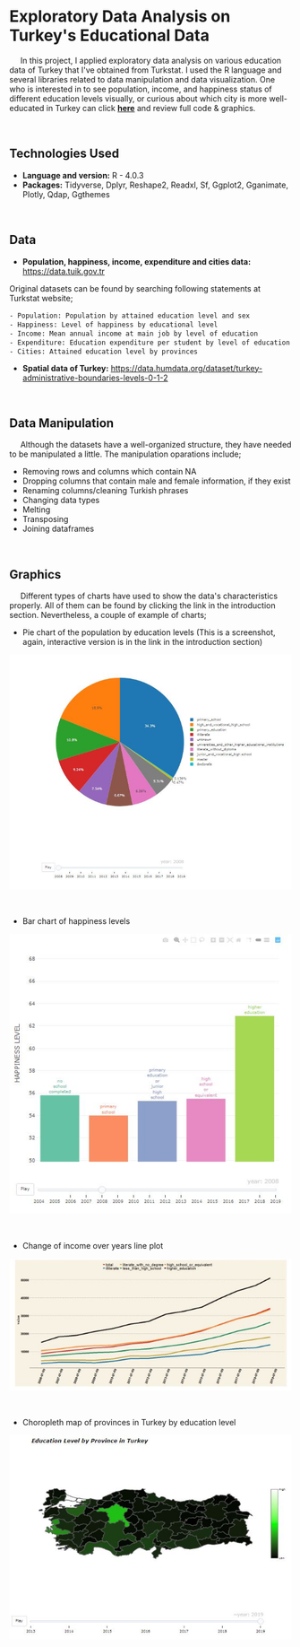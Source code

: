 # Exploratory Data Analysis on Turkey's Educational Data
&nbsp;&nbsp;&nbsp;&nbsp; In this project, I applied exploratory data analysis on various education data of Turkey that I've obtained from Turkstat. I used the R language and several libraries related to data manipulation and data visualization. One who is interested in to see population, income, and happiness status of different education levels visually, or curious about which city is more well-educated in Turkey can click [**here**](https://akgunburak.github.io/EDA_Education_in_Turkey/) and review full code & graphics.

&nbsp;
&nbsp;
&nbsp;

## Technologies Used
* **Language and version:** R - 4.0.3 
* **Packages:** Tidyverse, Dplyr, Reshape2, Readxl, Sf, Ggplot2, Gganimate, Plotly, Qdap, Ggthemes

&nbsp;
&nbsp;
&nbsp;

## Data
* **Population, happiness, income, expenditure and cities data:** https://data.tuik.gov.tr

Original datasets can be found by searching following statements at Turkstat website;

    - Population: Population by attained education level and sex
    - Happiness: Level of happiness by educational level
    - Income: Mean annual income at main job by level of education
    - Expenditure: Education expenditure per student by level of education
    - Cities: Attained education level by provinces

* **Spatial data of Turkey:** https://data.humdata.org/dataset/turkey-administrative-boundaries-levels-0-1-2

&nbsp;
&nbsp;
&nbsp;

## Data Manipulation
&nbsp;&nbsp;&nbsp;&nbsp; Although the datasets have a well-organized structure, they have needed to be manipulated a little. The manipulation oparations include;

* Removing rows and columns which contain NA
* Dropping columns that contain male and female information, if they exist
* Renaming columns/cleaning Turkish phrases
* Changing data types
* Melting
* Transposing
* Joining dataframes

&nbsp;
&nbsp;
&nbsp;

## Graphics
&nbsp;&nbsp;&nbsp;&nbsp; Different types of charts have used to show the data's characteristics properly. All of them can be found by clicking the link in the introduction section. Nevertheless, a couple of example of charts;

* Pie chart of the population by education levels (This is a screenshot, again, interactive version is in the link in the introduction section)

![alt text](https://github.com/akgunburak/EDA_Education_in_Turkey/blob/main/data/pie.JPG)

&nbsp;

* Bar chart of happiness levels

![alt text](https://github.com/akgunburak/EDA_Education_in_Turkey/blob/main/data/bar.JPG)

&nbsp;

* Change of income over years line plot

![alt text](https://github.com/akgunburak/EDA_Education_in_Turkey/blob/main/data/income_line.JPG)

&nbsp;

* Choropleth map of provinces in Turkey by education level

![alt text](https://github.com/akgunburak/EDA_Education_in_Turkey/blob/main/data/map.JPG)

